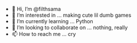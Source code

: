 - 👋 Hi, I’m @filthsama
- 👀 I’m interested in ... making cute lil dumb games
- 🌱 I’m currently learning ... Python
- 💞️ I’m looking to collaborate on ... nothing, really
- 📫 How to reach me ... cry

<!---
filthsama/filthsama is a ✨ special ✨ repository because its `README.md` (this file) appears on your GitHub profile.
You can click the Preview link to take a look at your changes.
--->

